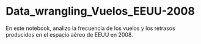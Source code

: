 # Data_wrangling_Vuelos_EEUU-2008
En este notebook, analizo la frecuencia de los vuelos y los retrasos producidos en el espacio aéreo de EEUU en 2008.
